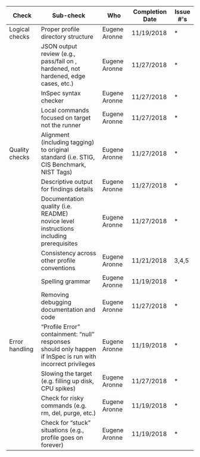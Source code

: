| Check          | Sub-check                                                                         | Who | Completion Date | Issue #'s |
|----------------|-----------------------------------------------------------------------------------|-----|-----------------|-----------|
|Logical checks| Proper profile directory structure							|Eugene Aronne|11/19/2018|*|
||JSON output review (e.g., pass/fail on ,<br>hardened, not hardened, edge cases, etc.)|Eugene Aronne|11/27/2018|*|
||InSpec syntax checker|Eugene Aronne|11/27/2018|*|
||Local commands focused on target not the runner|Eugene Aronne|11/27/2018|*|
|Quality checks|Alignment (including tagging) to original<br> standard (i.e. STIG, CIS Benchmark, NIST Tags)|Eugene Aronne|11/27/2018|*|
||Descriptive output for findings details|Eugene Aronne|11/27/2018|*|
||Documentation quality (i.e. README)<br> novice level instructions including prerequisites|Eugene Aronne|11/27/2018|*|
||Consistency across other profile conventions |Eugene Aronne|11/21/2018|3,4,5|
||Spelling grammar|Eugene Aronne|11/19/2018|*|
||Removing debugging documentation and code|Eugene Aronne|11/27/2018|*|
| Error handling |“Profile Error” containment: “null” responses <br>should only happen if InSpec is run with incorrect privileges|Eugene Aronne|11/19/2018|*|
||Slowing the target (e.g. filling up disk, CPU spikes)|Eugene Aronne|11/27/2018|*|
||Check for risky commands (e.g. rm, del, purge, etc.)|Eugene Aronne|11/19/2018|*|
||Check for “stuck” situations (e.g., profile goes on forever)|Eugene Aronne|11/19/2018|*|
